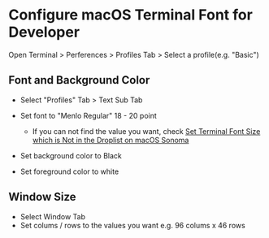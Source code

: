 # Configure macOS Terminal Font for Developer

Open Terminal > Perferences > Profiles Tab > Select a profile(e.g. "Basic")

## Font and Background Color
* Select "Profiles" Tab > Text Sub Tab
* Set font to "Menlo Regular" 18 - 20 point
  * If you can not find the value you want, check [Set Terminal Font Size which is Not in the Droplist on macOS Sonoma](https://github.com/northbright/Notes/blob/master/macos/terminal/set-terminal-font-size-which-is-not-in-the-droplist-on-macos-sonoma.md)

* Set background color to Black
* Set foreground color to white

## Window Size
* Select Window Tab
* Set colums / rows to the values you want
  e.g. 96 colums x 46 rows
